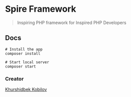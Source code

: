 # Spire Framework
> Inspiring PHP framework for Inspired PHP Developers

## Docs
```shell
# Install the app
composer install

# Start local server
composer start
```

### Creator
[Khurshidbek Kobilov](https://www.linkedin.com/in/khurshid-kobilov/)
